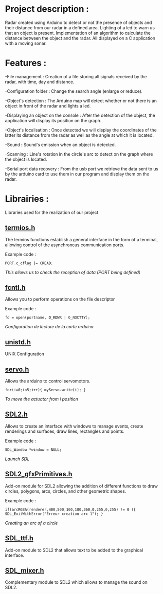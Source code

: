 # Project description :

Radar created using Arduino to detect or not the presence of objects and their distance from our radar in a defined area. Lighting of a led to warn us that an object is present. Implementation of an algorithm to calculate the distance between the object and the radar. All displayed on a C application with a moving sonar.

# Features :

-File management :
Creation of a file storing all signals received by the radar, with time, day and distance.

-Configuration folder :
Change the search angle (enlarge or reduce).

-Object's detection :
The Arduino map will detect whether or not there is an object in front of the radar and lights a led.

-Displaying an object on the console :
After the detection of the object, the application will display its position on the graph.

-Object's localisation :
Once detected we will display the coordinates of the latter its distance from the radar as well as the angle at which it is located.

-Sound :
Sound's emission when an object is detected.

-Scanning :
Line's rotation in the circle's arc to detect on the graph where the object is located.

-Serial port data recovery :
From the usb port we retrieve the data sent to us by the arduino card to use them in our program and display them on the radar.

# Librairies :

Libraries used for the realization of our project

## [termios.h](http://manpagesfr.free.fr/man/man3/termios.3.html) 
The termios functions establish a general interface in the form of a terminal, allowing control of the asynchronous communication ports.

Example code :

`PORT.c_cflag |= CREAD;` 

*This allows us to check the reception of data (PORT being defined)*

## [fcntl.h](http://manpagesfr.free.fr/man/man2/fcntl.2.html) 
Allows you to perform operations on the file descriptor

Example code :

`fd = open(portname, O_RDWR | O_NOCTTY);` 

*Configuration de lecture de la carte arduino*

## [unistd.h](https://pubs.opengroup.org/onlinepubs/7908799/xsh/unistd.h.html) 
UNIX Configuration

## [servo.h](https://github.com/arduino-libraries/Servo) 
Allows the arduino to control servomotors.

`for(i=0;i<5;i++){
    myServo.write(i);
 }
`

*To move the actuator from i position*

## [SDL2.h]() 
Allows to create an interface with windows to manage events, create renderings and surfaces, draw lines, rectangles and points.

Example code :

`SDL_Window *window = NULL;` 

*Launch SDL*

## [SDL2_gfxPrimitives.h](http://www.ferzkopp.net/Software/SDL2_gfx/Docs/html/_s_d_l2__gfx_primitives_8h.html) 
Add-on module for SDL2 allowing the addition of different functions to draw circles, polygons, arcs, circles, and other geometric shapes.

Example code :

`if(arcRGBA(renderer,400,500,100,180,360,0,255,0,255) != 0 ){   
    SDL_ExitWithError("Erreur creation arc 1");
  }
` 

*Creating an arc of a circle*

## [SDL_ttf.h](https://www.libsdl.org/projects/SDL_ttf/docs/SDL_ttf.html) 
Add-on module to SDL2 that allows text to be added to the graphical interface.

## [SDL_mixer.h](https://www.libsdl.org/projects/SDL_mixer/docs/SDL_mixer.html) 
Complementary module to SDL2 which allows to manage the sound on SDL2.
